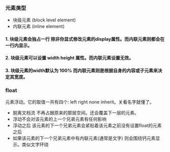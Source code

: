
### 元素类型
* 块级元素 (block level element)
* 内联元素 (inline element)

#### 1. 块级元素会独占一行 除非你显式修改元素的display属性。而内联元素则都会在一行内显示。
#### 2. 块级元素可以设置 width height 属性。而内联元素设置无效。
#### 3. 块级元素的width默认为 100% 而内联元素则是根据自身的内容或子元素来决定其宽度。



### float
元素浮动。它的取值一共有四个: left right none inherit。关看名字就懂了。

* 脱离文档流 不再占据原来的那层空间。还会覆盖下一层的元素。
* 浮动不会对该元素的上一个兄弟元素有任何影响
* 浮动之后 该元素的下一个兄弟元素会紧贴着该元素之前没有设置float的元素之后
* 如果该元素的下一个兄弟元素中有内联元素(通常是文字) 则会围绕钙元素显示。类似文字环绕


###
